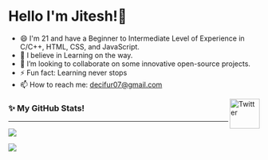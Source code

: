 # Hello I'm Jitesh!👋
- 😄 I'm 21 and have a Beginner to Intermediate Level of Experience in C/C++, HTML, CSS, and JavaScript.
- 💪 I believe in Learning on the way.
- 🤝 I’m looking to collaborate on some innovative open-source projects.
- ⚡ Fun fact: Learning never stops
- 📫 How to reach me: decifur07@gmail.com

<a href="https://www.linkedin.com/in/jitesh-srivastav/" target="_blank"><img src="https://cdn2.iconfinder.com/data/icons/social-media-2199/64/social_media_isometric_14-linkedin-512.png" height="60px" width="60px" alt="Twitter" align="right"></a>

### ✨ My GitHub Stats!
---
<p><a href="#">
  <img align="center" src="https://github-readme-stats.vercel.app/api?username=decifur&show_icons=true&include_all_commits=true&theme=dark" />
</a></p>
<p><a href="#">
  <img align="center" src="http://github-readme-streak-stats.herokuapp.com?user=decifur&theme=dark" />
</a></p>
